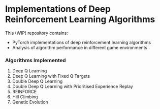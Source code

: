 
# Implementations of Deep Reinforcement Learning Algorithms

This (WIP) repository contains:

* PyTorch implementations of deep reinforcement learning algorithms
* Analysis of algorithm performance in different game environments


### **Algorithms Implemented** 

1. Deep Q Learning
1. Deep Q Learning with Fixed Q Targets
1. Double Deep Q Learning
1. Double Deep Q Learning with Prioritised Experience Replay
1. REINFORCE
1. Hill Climbing
7. Genetic Evolution